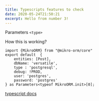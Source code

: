 ```yaml
---
title: Typescripts features to check
date: 2020-05-24T21:50:21
excerpt: Hello from number 3!
---
```



Parameters `<type>` 

How this is working? 


```
import {MikroORM} from "@mikro-orm/core"
export default  {
    entities: [Post],
    dbName: 'versatile',
    type : 'postgresql',
    debug: !PROD,
    user: 'postgres',
    password: 'postgres'
} as Parameters<typeof MikroORM.init>[0];
```

[typescript docs](https://www.typescriptlang.org/docs/handbook/utility-types.html#parameterstype)


